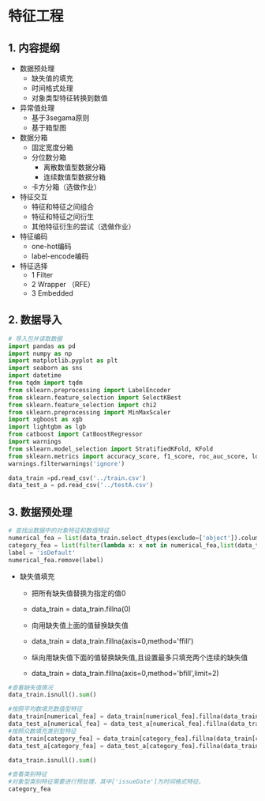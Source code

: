 # 特征工程

## 1. 内容提纲
- 数据预处理
  - 缺失值的填充
  - 时间格式处理
  - 对象类型特征转换到数值
- 异常值处理
  - 基于3segama原则
  - 基于箱型图
- 数据分箱
  - 固定宽度分箱
  - 分位数分箱
    - 离散数值型数据分箱
    - 连续数值型数据分箱
  - 卡方分箱（选做作业）
- 特征交互
  - 特征和特征之间组合
  - 特征和特征之间衍生
  - 其他特征衍生的尝试（选做作业）
- 特征编码
  - one-hot编码
  - label-encode编码
- 特征选择
    - 1 Filter
    - 2 Wrapper （RFE）
    - 3 Embedded

## 2. 数据导入
```python
# 导入包并读取数据
import pandas as pd
import numpy as np
import matplotlib.pyplot as plt
import seaborn as sns
import datetime
from tqdm import tqdm
from sklearn.preprocessing import LabelEncoder
from sklearn.feature_selection import SelectKBest
from sklearn.feature_selection import chi2
from sklearn.preprocessing import MinMaxScaler
import xgboost as xgb
import lightgbm as lgb
from catboost import CatBoostRegressor
import warnings
from sklearn.model_selection import StratifiedKFold, KFold
from sklearn.metrics import accuracy_score, f1_score, roc_auc_score, log_loss
warnings.filterwarnings('ignore')

data_train =pd.read_csv('../train.csv')
data_test_a = pd.read_csv('../testA.csv')
````

## 3. 数据预处理
```python
# 查找出数据中的对象特征和数值特征
numerical_fea = list(data_train.select_dtypes(exclude=['object']).columns)
category_fea = list(filter(lambda x: x not in numerical_fea,list(data_train.columns)))
label = 'isDefault'
numerical_fea.remove(label)
```

* 缺失值填充

  * 把所有缺失值替换为指定的值0

  * data_train = data_train.fillna(0)

  * 向用缺失值上面的值替换缺失值

  * data_train = data_train.fillna(axis=0,method='ffill')

  * 纵向用缺失值下面的值替换缺失值,且设置最多只填充两个连续的缺失值

  * data_train = data_train.fillna(axis=0,method='bfill',limit=2)
  
```python
#查看缺失值情况
data_train.isnull().sum()

#按照平均数填充数值型特征
data_train[numerical_fea] = data_train[numerical_fea].fillna(data_train[numerical_fea].median())
data_test_a[numerical_fea] = data_test_a[numerical_fea].fillna(data_train[numerical_fea].median())
#按照众数填充类别型特征
data_train[category_fea] = data_train[category_fea].fillna(data_train[category_fea].mode())
data_test_a[category_fea] = data_test_a[category_fea].fillna(data_train[category_fea].mode())

data_train.isnull().sum()

#查看类别特征
#对象型类别特征需要进行预处理，其中['issueDate']为时间格式特征。
category_fea
```


